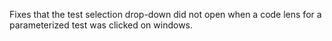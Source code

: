 Fixes that the test selection drop-down did not open when a code lens for a parameterized test was clicked on windows.

